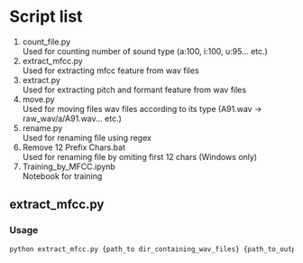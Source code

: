 # Script list

1. count_file.py  
Used for counting number of sound type (a:100, i:100, u:95... etc.)
2. extract_mfcc.py  
Used for extracting mfcc feature from wav files
3. extract.py  
Used for extracting pitch and formant feature from wav files
4. move.py  
Used for moving files wav files according to its type (A91.wav -> raw_wav/a/A91.wav... etc.)
5. rename.py  
Used for renaming file using regex
6. Remove 12 Prefix Chars.bat  
Used for renaming file by omiting first 12 chars (Windows only)
7. Training_by_MFCC.ipynb  
Notebook for training

## extract_mfcc.py

### Usage

```sh
python extract_mfcc.py {path_to dir_containing_wav_files} {path_to_output_dirs}
```
